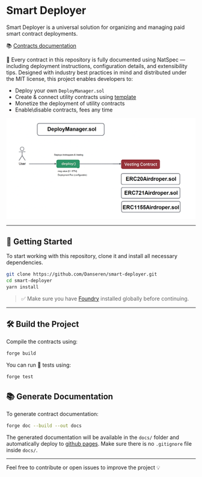 # Smart Deployer

Smart Deployer is a universal solution for organizing and managing paid smart contract deployments.

📚 [Contracts documentation](https://danseren.github.io/smart-deployer/book/) 

🧾 Every contract in this repository is fully documented using NatSpec — including deployment instructions, configuration details, and extensibility tips. Designed with industry best practices in mind and distributed under the MIT license, this project enables developers to:

- Deploy your own `DeployManager.sol`
- Create & connect utility contracts using [template](https://github.com/Danseren/smart-deployer/blob/main/contracts/UtilityContract/AbstractUtilityContract.sol)
- Monetize the deployment of utility contracts
- Enable\disable contracts, fees any time

![Smart deployer diagram](./docs/smart-deployer.png) 

---

## 🚀 Getting Started

To start working with this repository, clone it and install all necessary dependencies.

```bash
git clone https://github.com/Danseren/smart-deployer.git
cd smart-deployer
yarn install
```

> ✅ Make sure you have [Foundry](https://book.getfoundry.sh/getting-started/installation) installed globally before continuing.

---

## 🛠 Build the Project

Compile the contracts using:

```bash
forge build
```

You can run 🧪 tests using:

```bash
forge test
```

## 📚 Generate Documentation

To generate contract documentation:

```bash
forge doc --build --out docs
```

The generated documentation will be available in the `docs/` folder and automatically deploy to [github pages](https://danseren.github.io/smart-deployer/book/). Make sure there is no `.gitignore` file inside `docs/`.

---

Feel free to contribute or open issues to improve the project 💡